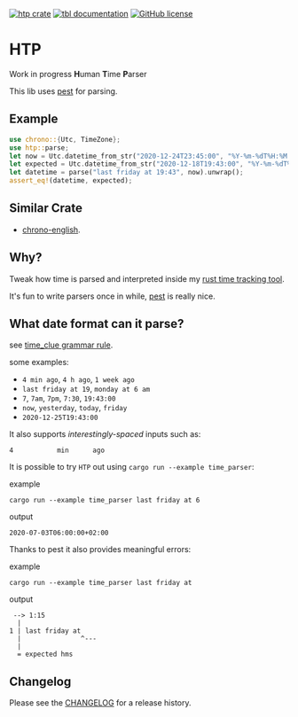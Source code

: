 [![htp crate](https://img.shields.io/crates/v/htp.svg)](https://crates.io/crates/htp)
[![tbl documentation](https://docs.rs/htp/badge.svg)](https://docs.rs/htp)
[![GitHub license](https://img.shields.io/github/license/PicoJr/htp)](https://github.com/PicoJr/htp/blob/master/LICENSE)
# HTP

Work in progress **H**uman **T**ime **P**arser

This lib uses [pest](https://github.com/pest-parser/pest) for parsing.

## Example

```rust
use chrono::{Utc, TimeZone};
use htp::parse;
let now = Utc.datetime_from_str("2020-12-24T23:45:00", "%Y-%m-%dT%H:%M:%S").unwrap();
let expected = Utc.datetime_from_str("2020-12-18T19:43:00", "%Y-%m-%dT%H:%M:%S").unwrap();
let datetime = parse("last friday at 19:43", now).unwrap();
assert_eq!(datetime, expected);
```

## Similar Crate

* [chrono-english](https://github.com/stevedonovan/chrono-english).

## Why?

Tweak how time is parsed and interpreted inside my [rust time tracking tool](https://github.com/PicoJr/rtw).

It's fun to write parsers once in while, [pest](https://github.com/pest-parser/pest) is really nice.

## What date format can it parse?

see [time_clue grammar rule](src/time.pest).

some examples:

* `4 min ago`, `4 h ago`, `1 week ago`
* `last friday at 19`, `monday at 6 am`
* `7`, `7am`, `7pm`, `7:30`, `19:43:00`
* `now`, `yesterday`, `today`, `friday`
* `2020-12-25T19:43:00`

It also supports _interestingly-spaced_ inputs such as:
```
4           min      ago
```

It is possible to try `HTP` out using `cargo run --example time_parser`:

example
```
cargo run --example time_parser last friday at 6
```

output
```
2020-07-03T06:00:00+02:00
```

Thanks to pest it also provides meaningful errors:

example
```
cargo run --example time_parser last friday at
```

output
```
 --> 1:15
  |
1 | last friday at
  |               ^---
  |
  = expected hms
```

## Changelog

Please see the [CHANGELOG](CHANGELOG.md) for a release history.
